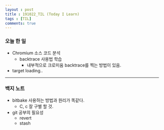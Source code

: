 ```yaml
---
layout : post
title : 191022_TIL (Today I Learn)
tags : [TIL]
comments: true
---
```

### 오늘 한 일
- Chromium 소스 코드 분석
  - backtrace 사용법 학습
    - 내부적으로 크로미움 backtrace를 찍는 방법이 있음.
- target loading..

---
### 백지 노트
- bitbake 사용하는 방법과 원리가 똑같다.
  - C, c 잘 구별 할 것.
- git 공부의 필요성
  - revert
  - stash

